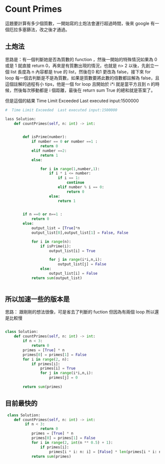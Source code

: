 # Count Primes

這題要計算有多少個質數，一開始寫的土炮法會運行超過時間，後來 google 有一個厄拉多塞篩法，改之後才通過。


## 土炮法

思路是：有一個判斷她是否為質數的 function ，然後一開始的特殊情況如果為 0 或是 1 就直接 return 0，再來是有質數出現的情況，也就是 n> 2 以後，先創立一個 list 長度為 n 內容都是 true 的 list，然後在0 和1 更改為 false，接下來 for loop 每一個去判斷是不是為質數，如果是質數要將此數的倍數都註解為 false，且這個註解的過程有小 tips，他是一個 for loop 且開始於 i*i 就是當平方且到 n 的時候，然後每次移動都是 i 個距離，最後在 return sum True 的總和就是答案了。

但是這個的結果   Time Limit Exceeded  Last executed input:1500000

```python
#  Time Limit Exceeded  Last executed input:1500000

lass Solution:
    def countPrimes(self, n: int) -> int:
        

        def isPrime(number):
            if number == 0 or number ==1 :
                return 0
            elif number ==2:
                return 1
            else:

                for i in range(1,number,1):
                    if i * i <= number:
                        if i == 1:
                            continue
                        elif number % i == 0:
                            return 0
                    else:
                        return 1

        
        if n ==0 or n==1 :
            return 0
        else:
            output_list = [True]*n
            output_list[0],output_list[1] = False, False

            for i in range(n):
                if isPrime(i):
                    output_list[i] = True

                    for j in range(i*i,n,i):
                        output_list[j] = False
                else:
                    output_list[i] = False
            return sum(output_list)
        
```

## 所以加速一些的版本是

思路： 跟剛剛的想法很像，可是省去了判斷的 fuction 但因為有兩個 loop 所以還是比較慢

```python 

class Solution:
    def countPrimes(self, n: int) -> int:
        if n < 3:
            return 0
        primes = [True] * n
        primes[0] = primes[1] = False
        for i in range(2, n):
            if primes[i]:
                primes[i] = True
                for j in range(i*i,n,i):
                    primes[j] = 0
               
        return sum(primes)


```

## 目前最快的

```python 
 class Solution:
    def countPrimes(self, n: int) -> int:
         if n < 3:
                return 0
            primes = [True] * n
            primes[0] = primes[1] = False
            for i in range(2, int(n ** 0.5) + 1):
                if primes[i]:
                    primes[i * i: n: i] = [False] * len(primes[i * i: n: i])
            return sum(primes)
```
